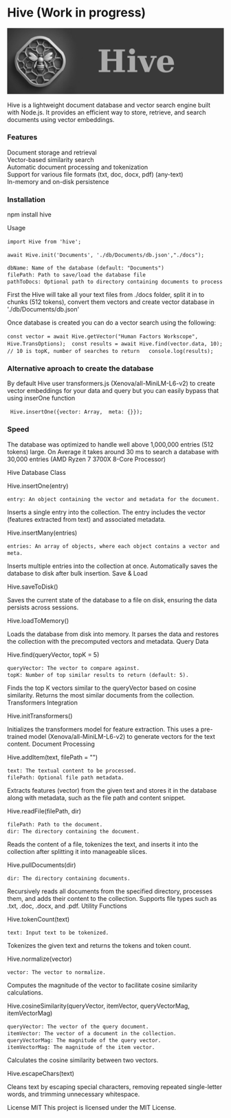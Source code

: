 # Hive (Work in progress)

![Hive](./img/hive.png)

Hive is a lightweight document database and vector search engine built with Node.js. It provides an efficient way to store, retrieve, and search documents using vector embeddings.

### Features

Document storage and retrieval   
Vector-based similarity search  
Automatic document processing and tokenization  
Support for various file formats (txt, doc, docx, pdf) (any-text)  
In-memory and on-disk persistence  

### Installation 

npm install hive 

Usage 


`import Hive from 'hive';`  

`await Hive.init('Documents', './db/Documents/db.json',"./docs");`  


    dbName: Name of the database (default: "Documents") 
    filePath: Path to save/load the database file 
    pathToDocs: Optional path to directory containing documents to process 


First the Hive will take all your text files from ./docs folder, split it in to chunks (512 tokens), 
convert them  vectors and create vector database in './db/Documents/db.json'  

Once database is created you can do a vector search using the following: 

`const vector = await Hive.getVector("Human Factors Workscope", Hive.TransOptions); 
const results = await Hive.find(vector.data, 10); // 10 is topK, number of searches to return  
console.log(results);
`

### Alternative aproach to create the database

By default Hive user transformers.js (Xenova/all-MiniLM-L6-v2) to create vector embeddings for your data and query but you can easily bypass that using inserOne function 

` 
Hive.insertOne({vector: Array,  meta: {}});
`  
### Speed

The database was optimized to handle well above 1,000,000 entries (512 tokens) large.
On Average it takes around 30 ms to search a database with 30,000 entries (AMD Ryzen 7 3700X 8-Core Processor)

Hive Database Class

Hive.insertOne(entry)

    entry: An object containing the vector and metadata for the document.

Inserts a single entry into the collection. The entry includes the vector (features extracted from text) and associated metadata.


Hive.insertMany(entries)

    entries: An array of objects, where each object contains a vector and meta.

Inserts multiple entries into the collection at once. Automatically saves the database to disk after bulk insertion.
Save & Load

Hive.saveToDisk()

Saves the current state of the database to a file on disk, ensuring the data persists across sessions.

Hive.loadToMemory()

Loads the database from disk into memory. It parses the data and restores the collection with the precomputed vectors and metadata.
Query Data

Hive.find(queryVector, topK = 5)

    queryVector: The vector to compare against.
    topK: Number of top similar results to return (default: 5).

Finds the top K vectors similar to the queryVector based on cosine similarity. Returns the most similar documents from the collection.
Transformers Integration

Hive.initTransformers()

Initializes the transformers model for feature extraction. This uses a pre-trained model (Xenova/all-MiniLM-L6-v2) to generate vectors for the text content.
Document Processing

Hive.addItem(text, filePath = "")

    text: The textual content to be processed.
    filePath: Optional file path metadata.

Extracts features (vector) from the given text and stores it in the database along with metadata, such as the file path and content snippet.

Hive.readFile(filePath, dir)

    filePath: Path to the document.
    dir: The directory containing the document.

Reads the content of a file, tokenizes the text, and inserts it into the collection after splitting it into manageable slices.

Hive.pullDocuments(dir)

    dir: The directory containing documents.

Recursively reads all documents from the specified directory, processes them, and adds their content to the collection. Supports file types such as .txt, .doc, .docx, and .pdf.
Utility Functions

Hive.tokenCount(text)

    text: Input text to be tokenized.

Tokenizes the given text and returns the tokens and token count.

Hive.normalize(vector)

    vector: The vector to normalize.

Computes the magnitude of the vector to facilitate cosine similarity calculations.

Hive.cosineSimilarity(queryVector, itemVector, queryVectorMag, itemVectorMag)

    queryVector: The vector of the query document.
    itemVector: The vector of a document in the collection.
    queryVectorMag: The magnitude of the query vector.
    itemVectorMag: The magnitude of the item vector.

Calculates the cosine similarity between two vectors.


Hive.escapeChars(text)

Cleans text by escaping special characters, removing repeated single-letter words, and trimming unnecessary whitespace.


License MIT
This project is licensed under the MIT License.
